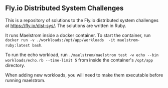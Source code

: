 ## Fly.io Distributed System Challenges

This is a repository of solutions to the Fly.io distributed system challenges at https://fly.io/dist-sys/. The solutions are written in Ruby. 

It runs Maelstrom inside a docker container. To start the container, run `docker run -v ./workloads:/opt/app/workloads  -it maelstrom-ruby:latest bash`.

To run the echo workload, run `./maelstrom/maelstrom test -w echo --bin workloads/echo.rb --time-limit 5` from inside the container's `/opt/app` directory.

When adding new workloads, you will need to make them executable before running maelstrom.
